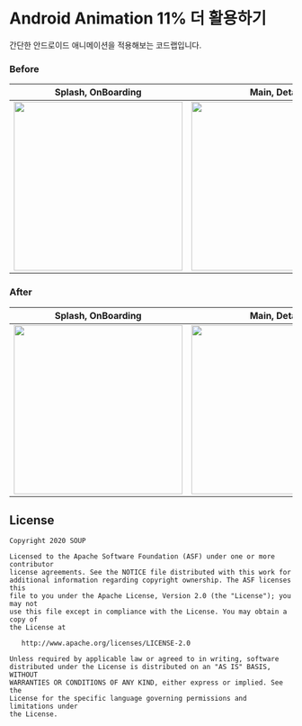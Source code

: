 # Android Animation 11% 더 활용하기

간단한 안드로이드 애니메이션을 적용해보는 코드랩입니다.

### Before

| Splash, OnBoarding                                           | Main, Detail                                                 | Profile, Viewer                                              |
| ------------------------------------------------------------ | ------------------------------------------------------------ | ------------------------------------------------------------ |
| <img width="300" src='https://github.com/fornewid/android-animation-11p-more/blob/end/screenshots/before_01.gif' /> | <img width="300" src='https://github.com/fornewid/android-animation-11p-more/blob/end/screenshots/before_02.gif' /> | <img width="300" src='https://github.com/fornewid/android-animation-11p-more/blob/end/screenshots/before_03.gif' /> |

### After

| Splash, OnBoarding                                           | Main, Detail                                                 | Profile, Viewer                                              |
| ------------------------------------------------------------ | ------------------------------------------------------------ | ------------------------------------------------------------ |
| <img width="300" src='https://github.com/fornewid/android-animation-11p-more/blob/end/screenshots/after_01.gif' /> | <img width="300" src='https://github.com/fornewid/android-animation-11p-more/blob/end/screenshots/after_02.gif' /> | <img width="300" src='https://github.com/fornewid/android-animation-11p-more/blob/end/screenshots/after_03.gif' /> |

## License

```
Copyright 2020 SOUP

Licensed to the Apache Software Foundation (ASF) under one or more contributor
license agreements. See the NOTICE file distributed with this work for
additional information regarding copyright ownership. The ASF licenses this
file to you under the Apache License, Version 2.0 (the "License"); you may not
use this file except in compliance with the License. You may obtain a copy of
the License at

   http://www.apache.org/licenses/LICENSE-2.0

Unless required by applicable law or agreed to in writing, software
distributed under the License is distributed on an "AS IS" BASIS, WITHOUT
WARRANTIES OR CONDITIONS OF ANY KIND, either express or implied. See the
License for the specific language governing permissions and limitations under
the License.
```
